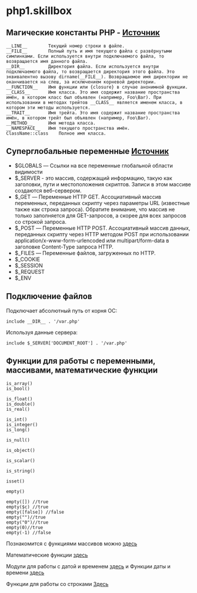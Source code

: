 # php1.skillbox

## Магические константы PHP - [Источник](https://www.php.net/manual/ru/language.constants.magic.php)

```
__LINE__	    Текущий номер строки в файле.
__FILE__	    Полный путь и имя текущего файла с развёрнутыми симлинками. Если используется внутри подключаемого файла, то возвращается имя данного файла.
__DIR__	        Директория файла. Если используется внутри подключаемого файла, то возвращается директория этого файла. Это эквивалентно вызову dirname(__FILE__). Возвращаемое имя директории не оканчивается на слеш, за исключением корневой директории.
__FUNCTION__	Имя функции или {closure} в случае анонимной функции.
__CLASS__	    Имя класса. Это имя содержит название пространства имён, в котором класс был объявлен (например, Foo\Bar). При использовании в методах трейтов __CLASS__ является именем класса, в котором эти методы используется.
__TRAIT__	    Имя трейта. Это имя содержит название пространства имён, в котором трейт был объявлен (например, Foo\Bar).
__METHOD__	    Имя метода класса.
__NAMESPACE__	Имя текущего пространства имён.
ClassName::class	Полное имя класса.
```
## Суперглобальные переменные [Источник](https://www.php.net/manual/ru/language.variables.superglobals.php)


 - $GLOBALS — Ссылки на все переменные глобальной области видимости
 - $_SERVER - это массив, содержащий информацию, такую как заголовки, пути и местоположения скриптов. Записи в этом массиве    создаются веб-сервером.
 - $_GET — Переменные HTTP GET. Ассоциативный массив переменных, переданных скрипту через параметры URL (известные также как строка запроса). Обратите внимание, что массив не только заполняется для GET-запросов, а скорее для всех запросов со строкой запроса.
 - $_POST — Переменные HTTP POST. Ассоциативный массив данных, переданных скрипту через HTTP методом POST при использовании application/x-www-form-urlencoded или multipart/form-data в заголовке Content-Type запроса HTTP.
 - $_FILES — Переменные файлов, загруженных по HTTP. 
 - $_COOKIE
 - $_SESSION
 - $_REQUEST
 - $_ENV

## Подключение файлов
Подключает абсолютный путь от корня ОС:
```
include __DIR__ . '/var.php'
```
Используя данные сервера:
```
include $_SERVER['DOCUMENT_ROOT'] . '/var.php'
```
## Функции для работы с переменными, массивами, математические функции

```
is_array()
is_bool()

is_float()
is_double()
is_real()

is_int()
is_integer()
is_long()

is_null()

is_object()

is_scalar()

is_string()

isset()

empty()

empty([]) //true
empty($c) //true
empty([false]) //false
empty("")//true
empty("0")//true
empty(0)//true
empty(-1) //false
```
Познакомится с функциями массивов можно [здесь](https://www.php.net/manual/ru/ref.array.php)

Математические функции [здесь](https://www.php.net/manual/ru/ref.math.php)

Модули для работы с датой и временем [здесь](https://www.php.net/manual/ru/refs.calendar.php) и Функции даты и времени [здесь](https://www.php.net/manual/ru/ref.datetime.php#ref.datetime)

Функции для работы со строками [Здесь](https://www.php.net/manual/ru/ref.strings.php)



